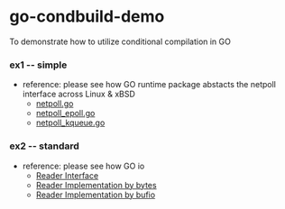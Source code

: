 # go-condbuild-demo
To demonstrate how to utilize conditional compilation in GO

### ex1 -- simple
* reference: please see how GO runtime package abstacts the netpoll interface across Linux & xBSD
  - [netpoll.go](https://golang.org/src/runtime/netpoll.go)
  - [netpoll_epoll.go](https://golang.org/src/runtime/netpoll_epoll.go)
  - [netpoll_kqueue.go](https://golang.org/src/runtime/netpoll_kqueue.go)

### ex2 -- standard
* reference:  please see how GO io
  - [Reader Interface](http://golang.org/pkg/io/#Reader)
  - [Reader Implementation by bytes](https://github.com/golang/go/blob/c264c87335ff4b3111d43f830dbe37eac1509f2e/src/bytes/reader.go#L17)
  - [Reader Implementation by bufio](https://github.com/golang/go/blob/c264c87335ff4b3111d43f830dbe37eac1509f2e/src/bufio/bufio.go#L31)
